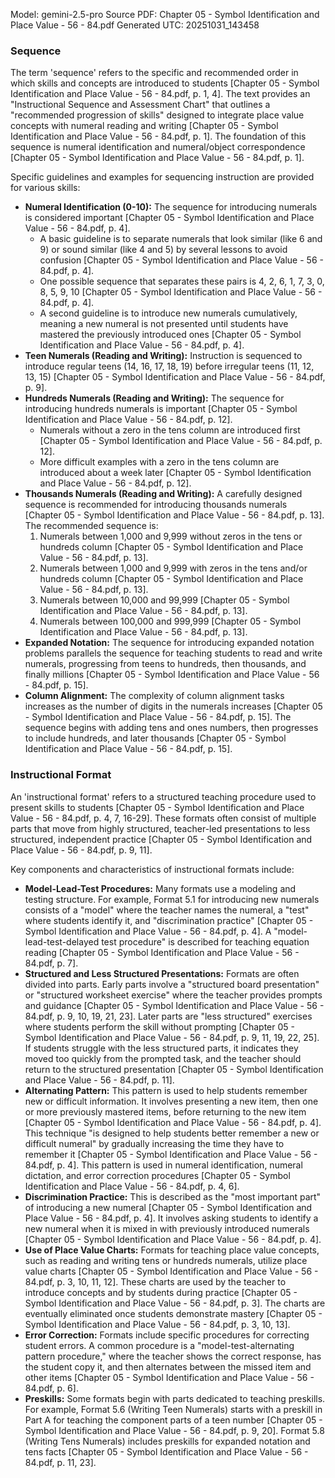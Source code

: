Model: gemini-2.5-pro
Source PDF: Chapter 05 - Symbol Identification and Place Value - 56 - 84.pdf
Generated UTC: 20251031_143458

### Sequence

The term 'sequence' refers to the specific and recommended order in which skills and concepts are introduced to students [Chapter 05 - Symbol Identification and Place Value - 56 - 84.pdf, p. 1, 4]. The text provides an "Instructional Sequence and Assessment Chart" that outlines a "recommended progression of skills" designed to integrate place value concepts with numeral reading and writing [Chapter 05 - Symbol Identification and Place Value - 56 - 84.pdf, p. 1]. The foundation of this sequence is numeral identification and numeral/object correspondence [Chapter 05 - Symbol Identification and Place Value - 56 - 84.pdf, p. 1].

Specific guidelines and examples for sequencing instruction are provided for various skills:

*   **Numeral Identification (0-10):** The sequence for introducing numerals is considered important [Chapter 05 - Symbol Identification and Place Value - 56 - 84.pdf, p. 4].
    *   A basic guideline is to separate numerals that look similar (like 6 and 9) or sound similar (like 4 and 5) by several lessons to avoid confusion [Chapter 05 - Symbol Identification and Place Value - 56 - 84.pdf, p. 4].
    *   One possible sequence that separates these pairs is 4, 2, 6, 1, 7, 3, 0, 8, 5, 9, 10 [Chapter 05 - Symbol Identification and Place Value - 56 - 84.pdf, p. 4].
    *   A second guideline is to introduce new numerals cumulatively, meaning a new numeral is not presented until students have mastered the previously introduced ones [Chapter 05 - Symbol Identification and Place Value - 56 - 84.pdf, p. 4].
*   **Teen Numerals (Reading and Writing):** Instruction is sequenced to introduce regular teens (14, 16, 17, 18, 19) before irregular teens (11, 12, 13, 15) [Chapter 05 - Symbol Identification and Place Value - 56 - 84.pdf, p. 9].
*   **Hundreds Numerals (Reading and Writing):** The sequence for introducing hundreds numerals is important [Chapter 05 - Symbol Identification and Place Value - 56 - 84.pdf, p. 12].
    *   Numerals without a zero in the tens column are introduced first [Chapter 05 - Symbol Identification and Place Value - 56 - 84.pdf, p. 12].
    *   More difficult examples with a zero in the tens column are introduced about a week later [Chapter 05 - Symbol Identification and Place Value - 56 - 84.pdf, p. 12].
*   **Thousands Numerals (Reading and Writing):** A carefully designed sequence is recommended for introducing thousands numerals [Chapter 05 - Symbol Identification and Place Value - 56 - 84.pdf, p. 13]. The recommended sequence is:
    1.  Numerals between 1,000 and 9,999 without zeros in the tens or hundreds column [Chapter 05 - Symbol Identification and Place Value - 56 - 84.pdf, p. 13].
    2.  Numerals between 1,000 and 9,999 with zeros in the tens and/or hundreds column [Chapter 05 - Symbol Identification and Place Value - 56 - 84.pdf, p. 13].
    3.  Numerals between 10,000 and 99,999 [Chapter 05 - Symbol Identification and Place Value - 56 - 84.pdf, p. 13].
    4.  Numerals between 100,000 and 999,999 [Chapter 05 - Symbol Identification and Place Value - 56 - 84.pdf, p. 13].
*   **Expanded Notation:** The sequence for introducing expanded notation problems parallels the sequence for teaching students to read and write numerals, progressing from teens to hundreds, then thousands, and finally millions [Chapter 05 - Symbol Identification and Place Value - 56 - 84.pdf, p. 15].
*   **Column Alignment:** The complexity of column alignment tasks increases as the number of digits in the numerals increases [Chapter 05 - Symbol Identification and Place Value - 56 - 84.pdf, p. 15]. The sequence begins with adding tens and ones numbers, then progresses to include hundreds, and later thousands [Chapter 05 - Symbol Identification and Place Value - 56 - 84.pdf, p. 15].

### Instructional Format

An 'instructional format' refers to a structured teaching procedure used to present skills to students [Chapter 05 - Symbol Identification and Place Value - 56 - 84.pdf, p. 4, 7, 16-29]. These formats often consist of multiple parts that move from highly structured, teacher-led presentations to less structured, independent practice [Chapter 05 - Symbol Identification and Place Value - 56 - 84.pdf, p. 9, 11].

Key components and characteristics of instructional formats include:

*   **Model-Lead-Test Procedures:** Many formats use a modeling and testing structure. For example, Format 5.1 for introducing new numerals consists of a "model" where the teacher names the numeral, a "test" where students identify it, and "discrimination practice" [Chapter 05 - Symbol Identification and Place Value - 56 - 84.pdf, p. 4]. A "model-lead-test-delayed test procedure" is described for teaching equation reading [Chapter 05 - Symbol Identification and Place Value - 56 - 84.pdf, p. 7].
*   **Structured and Less Structured Presentations:** Formats are often divided into parts. Early parts involve a "structured board presentation" or "structured worksheet exercise" where the teacher provides prompts and guidance [Chapter 05 - Symbol Identification and Place Value - 56 - 84.pdf, p. 9, 10, 19, 21, 23]. Later parts are "less structured" exercises where students perform the skill without prompting [Chapter 05 - Symbol Identification and Place Value - 56 - 84.pdf, p. 9, 11, 19, 22, 25]. If students struggle with the less structured parts, it indicates they moved too quickly from the prompted task, and the teacher should return to the structured presentation [Chapter 05 - Symbol Identification and Place Value - 56 - 84.pdf, p. 11].
*   **Alternating Pattern:** This pattern is used to help students remember new or difficult information. It involves presenting a new item, then one or more previously mastered items, before returning to the new item [Chapter 05 - Symbol Identification and Place Value - 56 - 84.pdf, p. 4]. This technique "is designed to help students better remember a new or difficult numeral" by gradually increasing the time they have to remember it [Chapter 05 - Symbol Identification and Place Value - 56 - 84.pdf, p. 4]. This pattern is used in numeral identification, numeral dictation, and error correction procedures [Chapter 05 - Symbol Identification and Place Value - 56 - 84.pdf, p. 4, 6].
*   **Discrimination Practice:** This is described as the "most important part" of introducing a new numeral [Chapter 05 - Symbol Identification and Place Value - 56 - 84.pdf, p. 4]. It involves asking students to identify a new numeral when it is mixed in with previously introduced numerals [Chapter 05 - Symbol Identification and Place Value - 56 - 84.pdf, p. 4].
*   **Use of Place Value Charts:** Formats for teaching place value concepts, such as reading and writing tens or hundreds numerals, utilize place value charts [Chapter 05 - Symbol Identification and Place Value - 56 - 84.pdf, p. 3, 10, 11, 12]. These charts are used by the teacher to introduce concepts and by students during practice [Chapter 05 - Symbol Identification and Place Value - 56 - 84.pdf, p. 3]. The charts are eventually eliminated once students demonstrate mastery [Chapter 05 - Symbol Identification and Place Value - 56 - 84.pdf, p. 3, 10, 13].
*   **Error Correction:** Formats include specific procedures for correcting student errors. A common procedure is a "model-test-alternating pattern procedure," where the teacher shows the correct response, has the student copy it, and then alternates between the missed item and other items [Chapter 05 - Symbol Identification and Place Value - 56 - 84.pdf, p. 6].
*   **Preskills:** Some formats begin with parts dedicated to teaching preskills. For example, Format 5.6 (Writing Teen Numerals) starts with a preskill in Part A for teaching the component parts of a teen number [Chapter 05 - Symbol Identification and Place Value - 56 - 84.pdf, p. 9, 20]. Format 5.8 (Writing Tens Numerals) includes preskills for expanded notation and tens facts [Chapter 05 - Symbol Identification and Place Value - 56 - 84.pdf, p. 11, 23].